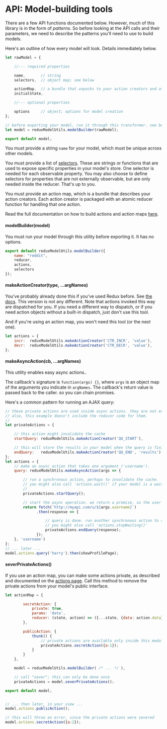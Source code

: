 
# API: Model-building tools

There are a few API functions documented below. However, much of
this library is in the form of *patterns*. So before looking at
the API calls and their parameters, we need to describe the
patterns you'll need to use to build models.

Here's an outline of how every model will look.
Details immediately below.

```javascript
let rawModel = {

    //--- required properties

    name,       // string
    selectors,  // object map; see below

    actionMap,  // a bundle that unpacks to your action creators and atomic reducers
    initialState,

    //--- optional properties

    options     // object; options for model creation
};

// before exporting your model, run it through this transformer. see below.
let model = reduxModelUtils.modelBuilder(rawModel);

export default model;
```

You must provide a string `name` for your model, which must be unique across other models.

You must provide a list of [selectors](selectors.md). These are strings or functions that are used
to expose specific properties in your model's store.
One selector is needed for each observable property. You may also choose
to define selectors for properties that are not externally observable, but are only
needed inside the reducer. That's up to you.

You must provide an action map, which is a bundle
that describes your action creators. Each action creator is packaged with an
atomic reducer function for handling that one action.

Read the full documentation on how to build actions and action maps
[here](actions.md).


#### modelBuilder(model)

You must run your model through this utility before exporting it. It has no
options.

```javascript
export default reduxModelUtils.modelBuilder({
    name: "reddit",
    reducer,
    actions,
    selectors
});
```

#### makeActionCreator(type, ...argNames)

You've probably already done this if you've used Redux before.
See [the docs](http://rackt.org/redux/docs/basics/Actions.html).
This version is not any different. Note that actions invoked this way are dispatched for you.
If you need a different way to dispatch, or if you need action objects without a built-in
dispatch, just don't use this tool.

And if you're using an action map, you won't need this tool (or the next one).

```javascript
let actions = {
    incr:  reduxModelUtils.makeActionCreator('CTR_INCR', 'value'),
    decr:  reduxModelUtils.makeActionCreator('CTR_DECR', 'value'),
};
```

#### makeAsyncAction(cb, ...argNames)

This utility enables easy async actions..

The callback's signature is `function(args) {}`, where `args` is an object map of the
arguments you indicate in `argNames`. The callback's return value is passed back
to the caller. so you can chain promises.

Here's a common pattern for running an AJAX query:

```javascript
// these private actions are used inside async actions. they are not exposed.
// also, this example doesn't include the reducer code for them.
//
let privateActions = {

    // this action might invalidate the cache
    startQuery: reduxModelUtils.makeActionCreator('QU_START'),

    // this will store the results in your model when the query is finished
    endQuery:   reduxModelUtils.makeActionCreator('QU_END', 'results')
};
let actions = {
    // make an async action that takes one argument ('username').
    query: reduxModelUtils.makeAsyncAction(args => {

        // run a synchronous action, perhaps to invalidate the cache.
        // you might also call 'actions.wait()' if your model is a waitable
        //
        privateActions.startQuery();

        // start the async operation. we return a promise, so the user can chain
        return fetch(`http://myapi.com/u/${args.username}`)
              .then(response => {

                  // query is done. run another synchronous action to store the data.
                  // you might also call 'actions.stopWaiting()'
                  privateActions.endQuery(response);
              });
    }, 'username')
};
// ... later ...
model.actions.query('harry').then(showProfilePage);
```

#### severPrivateActions()

If you use an action map, you can make some actions
private, as described and documented on the
[actions page](actions.md). Call this method to
remove the private actions from your model's public
interface.

```javascript
let actionMap = {

        secretAction: {
            private: true,
            params: 'data',
            reducer: (state, action) => ({...state, {data: action.data}})
        },

        publicAction: {
            thunk() {
                // private actions are available only inside this module
                privateActions.secretAction({a:1});
            }
        }
    },

    model = reduxModelUtils.modelBuilder( /* ... */ ),

    // call "sever"; this can only be done once
    privateActions = model.severPrivateActions();

export default model;


// ... then later, in your view ...
model.actions.publicAction();

// this will throw an error, since the private actions were severed
model.actions.secretAction({a:2});
```
